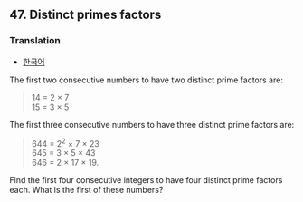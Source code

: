 ## 47. Distinct primes factors

### Translation
* [한국어](./translation-ko.md)

The first two consecutive numbers to have two distinct prime factors are:

> 14 = 2 &times; 7<br>
> 15 = 3 &times; 5

The first three consecutive numbers to have three distinct prime factors are:

> 644 = 2<sup>2</sup> &times; 7 &times; 23<br>
> 645 = 3 &times; 5 &times; 43<br>
> 646 = 2 &times; 17 &times; 19.

Find the first four consecutive integers to have four distinct prime factors each. What is the first of these numbers?
